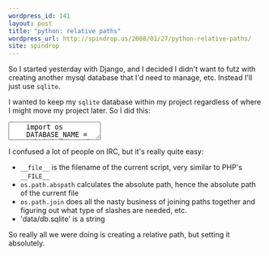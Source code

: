 ```yaml
---
wordpress_id: 141
layout: post
title: "python: relative paths"
wordpress_url: http://spindrop.us/2008/01/27/python-relative-paths/
site: spindrop
---
```

So I started yesterday with Django, and I decided I didn't want to futz with creating another mysql database that I'd need to manage, etc.  Instead I'll just use `sqlite`.

I wanted to keep my `sqlite` database within my project regardless of where I might move my project later.  So I did this:

<div><textarea name="code" class="python">
	import os        
	DATABASE_NAME = os.path.join(os.path.dirname(os.path.abspath(__file__)), 'data/db.sqlite')        # Or path to database file if using sqlite3.
</textarea></div>

I confused a lot of people on IRC, but it's really quite easy:

* `__file__` is the filename of the current script, very similar to PHP's `__FILE__`
* `os.path.abspath` calculates the absolute path, hence the absolute path of the current file
* `os.path.join` does all the nasty business of joining paths together and figuring out what type of slashes are needed, etc.
* 'data/db.sqlite' is a string

So really all we were doing is creating a relative path, but setting it absolutely.
